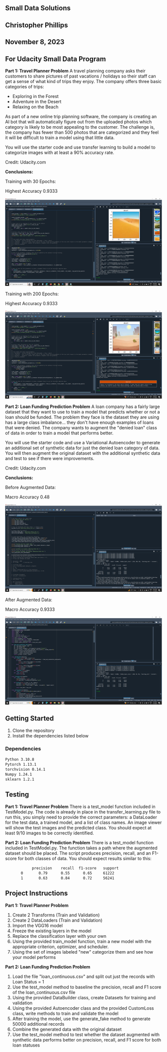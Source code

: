 ## Small Data Solutions
## Christopher Phillips
## November 8, 2023
## For Udacity Small Data Program

**Part 1: Travel Planner Problem**
A travel planning company asks their customers to share pictures of past vacations / holidays so their staff can get a sense of what kind of trips they enjoy. The company offers three basic categories of trips:
- Exploring in the Forest
- Adventure in the Desert
- Relaxing on the Beach 

As part of a new online trip planning software, the company is creating an AI bot that will automatically figure out from the uploaded photos which category is likely to be most appealing to the customer.  The challenge is, the company has fewer than 500 photos that are categorized and they feel it will be difficult to train a model using that little data. 

You will use the starter code and use transfer learning to build a model to categorize images with at least a 90% accuracy rate. 

Credit: Udacity.com


**Conclusions:**

Training with 30 Epochs:

Highest Accuracy 0.9333

![Base Results](https://github.com/cphillips103/cd12528-small-data-project-starter/blob/main/images/travel_plan_30_epochs.png)

Training with 200 Epochs:

Highest Accuracy 0.9333

![Augmented Results](https://github.com/cphillips103/cd12528-small-data-project-starter/blob/main/images/travel_plan_200_epochs.png)

**Part 2: Loan Funding Prediction Problem**
A loan company has a fairly large dataset that they want to use to train a model that predicts whether or not a loan should be funded.  The problem they face is the dataset they are using has a large class imbalance... they don't have enough examples of loans that were denied. The company wants to augment the "denied loan" class of data in order to train a model that performs better.  

You will use the starter code and use a Variational Autoencoder to generate an additional set of synthetic data for just the denied loan category of data. You will then augment the original dataset with the additional synthetic data and test to see if there were improvements.  

Credit: Udacity.com

**Conclusions:**

Before Augmented Data:

Macro Accuracy 0.48

![Base Results](https://github.com/cphillips103/cd12528-small-data-project-starter/blob/main/images/loan_status_base.png)


After Augmented Data:

Macro Accuracy 0.9333

![Augmented Results](https://github.com/cphillips103/cd12528-small-data-project-starter/blob/main/images/loan_status_augmented.png)

## Getting Started

1. Clone the repository
1. Install the dependencies listed below

### Dependencies

```
Python 3.10.8
Pytorch 1.13.1
torchvision 0.14.1
Numpy 1.24.1
sklearn 1.2.1
```

## Testing

**Part 1: Travel Planner Problem**
There is a test_model function included in TestModel.py. The code is already in place in the transfer_learning.py file to run this, you simply need to provide the correct parameters: a DataLoader for the test data, a trained model, and a list of class names. An image viewer will show the test images and the predicted class.  You should expect at least 9/10 images to be correctly identified.  

**Part 2: Loan Funding Prediction Problem** 
There is a test_model function included in TestModel.py. The function takes a path where the augmented dataset should be placed.  The script produces precision, recall, and an F1-score for both classes of data. You should expect results similar to this:
               
                precision    recall  f1-score   support
           0       0.79      0.55      0.65     61222
           1       0.63      0.84      0.72     56241 


## Project Instructions

**Part 1: Travel Planner Problem**
1. Create 2 Transforms (Train and Validation)
1. Create 2 DataLoaders (Train and Validation)
1. Import the VGG16 model 
1. Freeze the existing layers in the model
1. Replace the classification layer with your own
1. Using the provided train_model function, train a new model with the appropriate criterion, optimizer, and scheduler.
1. Using the set of images labeled "new" categorize them and see how your model performs

**Part 2: Loan Funding Prediction Problem**
1. Load the file "loan_continuous.csv" and split out just the records with Loan Status = 1
1. Use the test_model method to baseline the precision, recall and F1 score of the loan_continuous.csv file
1. Using the provided DataBuilder class, create Datasets for training and validation 
1. Using the provided Autoencoder class and the provided CustomLoss class, write methods to train and validate the model
1. After training the model, use the generate_fake method to generate 50000 additional records
1. Combine the generated data with the original dataset 
1. Use the test_model method to test whether the dataset augmented with synthetic data performs better on precision, recall, and F1 score for both loan statuses
